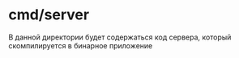 # cmd/server

В данной директории будет содержаться код сервера, который скомпилируется в бинарное приложение
